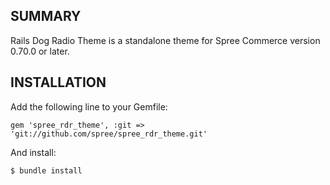 SUMMARY
-------

Rails Dog Radio Theme is a standalone theme for Spree Commerce version 0.70.0 or later.

INSTALLATION
------------

Add the following line to your Gemfile:

    gem 'spree_rdr_theme', :git => 'git://github.com/spree/spree_rdr_theme.git'

And install:

    $ bundle install
